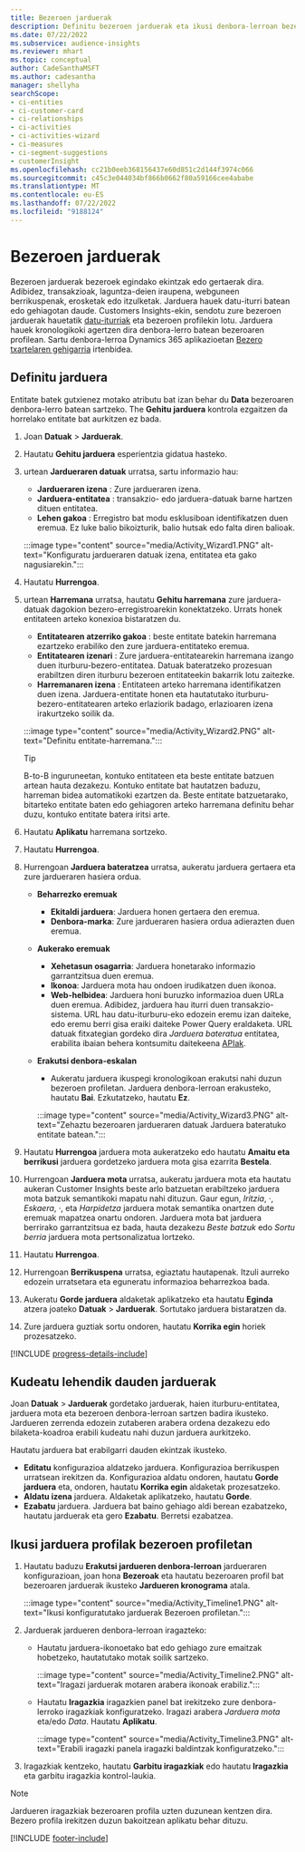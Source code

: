 ```yaml
---
title: Bezeroen jarduerak
description: Definitu bezeroen jarduerak eta ikusi denbora-lerroan bezeroen profiletan.
ms.date: 07/22/2022
ms.subservice: audience-insights
ms.reviewer: mhart
ms.topic: conceptual
author: CadeSanthaMSFT
ms.author: cadesantha
manager: shellyha
searchScope:
- ci-entities
- ci-customer-card
- ci-relationships
- ci-activities
- ci-activities-wizard
- ci-measures
- ci-segment-suggestions
- customerInsight
ms.openlocfilehash: cc21b0eeb368156437e60d851c2d144f3974c066
ms.sourcegitcommit: c45c3e044034bf866b0662f80a59166cee4ababe
ms.translationtype: MT
ms.contentlocale: eu-ES
ms.lasthandoff: 07/22/2022
ms.locfileid: "9188124"
---
```

# <a name="customer-activities"></a>Bezeroen jarduerak

Bezeroen jarduerak bezeroek egindako ekintzak edo gertaerak dira. Adibidez, transakzioak, laguntza-deien iraupena, webguneen berrikuspenak, erosketak edo itzulketak. Jarduera hauek datu-iturri batean edo gehiagotan daude. Customers Insights-ekin, sendotu zure bezeroen jarduerak hauetatik [datu-iturriak](data-sources.md) eta bezeroen profilekin lotu. Jarduera hauek kronologikoki agertzen dira denbora-lerro batean bezeroaren profilean. Sartu denbora-lerroa Dynamics 365 aplikazioetan [Bezero txartelaren gehigarria](customer-card-add-in.md) irtenbidea.

## <a name="define-an-activity"></a>Definitu jarduera

Entitate batek gutxienez motako atributu bat izan behar du **Data** bezeroaren denbora-lerro batean sartzeko. The **Gehitu jarduera** kontrola ezgaitzen da horrelako entitate bat aurkitzen ez bada.

1. Joan **Datuak** > **Jarduerak**.

1. Hautatu **Gehitu jarduera** esperientzia gidatua hasteko.

1. urtean **Jardueraren datuak** urratsa, sartu informazio hau:

   - **Jardueraren izena** : Zure jardueraren izena.
   - **Jarduera-entitatea** : transakzio- edo jarduera-datuak barne hartzen dituen entitatea.
   - **Lehen gakoa** : Erregistro bat modu esklusiboan identifikatzen duen eremua. Ez luke balio bikoizturik, balio hutsak edo falta diren balioak.

   :::image type="content" source="media/Activity_Wizard1.PNG" alt-text="Konfiguratu jardueraren datuak izena, entitatea eta gako nagusiarekin.":::

1. Hautatu **Hurrengoa**.

1. urtean **Harremana** urratsa, hautatu **Gehitu harremana** zure jarduera-datuak dagokion bezero-erregistroarekin konektatzeko. Urrats honek entitateen arteko konexioa bistaratzen du.  

   - **Entitatearen atzerriko gakoa** : beste entitate batekin harremana ezartzeko erabiliko den zure jarduera-entitateko eremua.
   - **Entitatearen izenari** : Zure jarduera-entitatearekin harremana izango duen iturburu-bezero-entitatea. Datuak bateratzeko prozesuan erabiltzen diren iturburu bezeroen entitateekin bakarrik lotu zaitezke.
   - **Harremanaren izena** : Entitateen arteko harremana identifikatzen duen izena. Jarduera-entitate honen eta hautatutako iturburu-bezero-entitatearen arteko erlaziorik badago, erlazioaren izena irakurtzeko soilik da.

   :::image type="content" source="media/Activity_Wizard2.PNG" alt-text="Definitu entitate-harremana.":::

   > [!TIP]
   > B-to-B inguruneetan, kontuko entitateen eta beste entitate batzuen artean hauta dezakezu. Kontuko entitate bat hautatzen baduzu, harreman bidea automatikoki ezartzen da. Beste entitate batzuetarako, bitarteko entitate baten edo gehiagoren arteko harremana definitu behar duzu, kontuko entitate batera iritsi arte.

1. Hautatu **Aplikatu** harremana sortzeko.

1. Hautatu **Hurrengoa**.

1. Hurrengoan **Jarduera bateratzea** urratsa, aukeratu jarduera gertaera eta zure jardueraren hasiera ordua.
   - **Beharrezko eremuak**
      - **Ekitaldi jarduera**: Jarduera honen gertaera den eremua.
      - **Denbora-marka**: Zure jardueraren hasiera ordua adierazten duen eremua.

   - **Aukerako eremuak**
      - **Xehetasun osagarria**: Jarduera honetarako informazio garrantzitsua duen eremua.
      - **Ikonoa**: Jarduera mota hau ondoen irudikatzen duen ikonoa.
      - **Web-helbidea**: Jarduera honi buruzko informazioa duen URLa duen eremua. Adibidez, jarduera hau iturri duen transakzio-sistema. URL hau datu-iturburu-eko edozein eremu izan daiteke, edo eremu berri gisa eraiki daiteke Power Query eraldaketa. URL datuak fitxategian gordeko dira *Jarduera bateratua* entitatea, erabilita ibaian behera kontsumitu daitekeena [APIak](apis.md).

   - **Erakutsi denbora-eskalan**
      - Aukeratu jarduera ikuspegi kronologikoan erakutsi nahi duzun bezeroen profiletan. Jarduera denbora-lerroan erakusteko, hautatu **Bai**. Ezkutatzeko, hautatu **Ez**.

      :::image type="content" source="media/Activity_Wizard3.PNG" alt-text="Zehaztu bezeroaren jardueraren datuak Jarduera bateratuko entitate batean.":::

1. Hautatu **Hurrengoa** jarduera mota aukeratzeko edo hautatu **Amaitu eta berrikusi** jarduera gordetzeko jarduera mota gisa ezarrita **Bestela**.

1. Hurrengoan **Jarduera mota** urratsa, aukeratu jarduera mota eta hautatu aukeran Customer Insights beste arlo batzuetan erabiltzeko jarduera mota batzuk semantikoki mapatu nahi dituzun. Gaur egun, *Iritzia*, *·*, *Eskaera*, *·*, eta *Harpidetza* jarduera motak semantika onartzen dute eremuak mapatzea onartu ondoren. Jarduera mota bat jarduera berrirako garrantzitsua ez bada, hauta dezakezu *Beste batzuk* edo *Sortu berria* jarduera mota pertsonalizatua lortzeko.

1. Hautatu **Hurrengoa**.

1. Hurrengoan **Berrikuspena** urratsa, egiaztatu hautapenak. Itzuli aurreko edozein urratsetara eta eguneratu informazioa beharrezkoa bada.

1. Aukeratu **Gorde jarduera** aldaketak aplikatzeko eta hautatu **Eginda** atzera joateko **Datuak** > **Jarduerak**. Sortutako jarduera bistaratzen da.

1. Zure jarduera guztiak sortu ondoren, hautatu **Korrika egin** horiek prozesatzeko.

[!INCLUDE [progress-details-include](includes/progress-details-pane.md)]

## <a name="manage-existing-activities"></a>Kudeatu lehendik dauden jarduerak

Joan **Datuak** > **Jarduerak** gordetako jarduerak, haien iturburu-entitatea, jarduera mota eta bezeroen denbora-lerroan sartzen badira ikusteko. Jardueren zerrenda edozein zutaberen arabera ordena dezakezu edo bilaketa-koadroa erabili kudeatu nahi duzun jarduera aurkitzeko.

Hautatu jarduera bat erabilgarri dauden ekintzak ikusteko.

- **Editatu** konfigurazioa aldatzeko jarduera. Konfigurazioa berrikuspen urratsean irekitzen da. Konfigurazioa aldatu ondoren, hautatu **Gorde jarduera** eta, ondoren, hautatu **Korrika egin** aldaketak prozesatzeko.
- **Aldatu izena** jarduera. Aldaketak aplikatzeko, hautatu **Gorde**.
- **Ezabatu** jarduera. Jarduera bat baino gehiago aldi berean ezabatzeko, hautatu jarduerak eta gero **Ezabatu**. Berretsi ezabatzea.

## <a name="view-activity-timelines-on-customer-profiles"></a>Ikusi jarduera profilak bezeroen profiletan

1. Hautatu baduzu **Erakutsi jardueren denbora-lerroan** jardueraren konfigurazioan, joan hona **Bezeroak** eta hautatu bezeroaren profil bat bezeroaren jarduerak ikusteko **Jardueren kronograma** atala.

   :::image type="content" source="media/Activity_Timeline1.PNG" alt-text="Ikusi konfiguratutako jarduerak Bezeroen profiletan.":::

1. Jarduerak jardueren denbora-lerroan iragazteko:

   - Hautatu jarduera-ikonoetako bat edo gehiago zure emaitzak hobetzeko, hautatutako motak soilik sartzeko.

     :::image type="content" source="media/Activity_Timeline2.PNG" alt-text="Iragazi jarduerak motaren arabera ikonoak erabiliz.":::

   - Hautatu **Iragazkia** iragazkien panel bat irekitzeko zure denbora-lerroko iragazkiak konfiguratzeko. Iragazi arabera *Jarduera mota* eta/edo *Data*. Hautatu **Aplikatu**.

     :::image type="content" source="media/Activity_Timeline3.PNG" alt-text="Erabili iragazki panela iragazki baldintzak konfiguratzeko.":::

1. Iragazkiak kentzeko, hautatu **Garbitu iragazkiak** edo hautatu **Iragazkia** eta garbitu iragazkia kontrol-laukia.

> [!NOTE]
> Jardueren iragazkiak bezeroaren profila uzten duzunean kentzen dira. Bezero profila irekitzen duzun bakoitzean aplikatu behar dituzu.

[!INCLUDE [footer-include](includes/footer-banner.md)]
